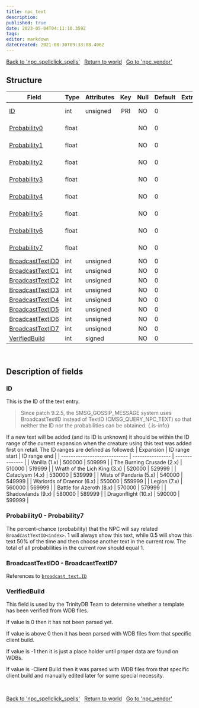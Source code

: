 ```yaml
---
title: npc_text
description: 
published: true
date: 2023-05-04T04:11:10.359Z
tags: 
editor: markdown
dateCreated: 2021-08-30T09:33:08.406Z
---
```


<a href="https://trinitycore.info/en/database/master/world/npc_spellclick_spells" class="mt-5 v-btn v-btn--depressed v-btn--flat v-btn--outlined theme--light v-size--default darkblue--text text--lighten-3"><span class="v-btn__content"><i aria-hidden="true" class="v-icon notranslate v-icon--left mdi mdi-arrow-left theme--light"></i><span>Back to 'npc_spellclick_spells'</span></span></a>&nbsp;&nbsp;&nbsp;<a href="https://trinitycore.info/en/database/master/world/home" class="mt-5 v-btn v-btn--depressed v-btn--flat v-btn--outlined theme--light v-size--default darkblue--text text--lighten-3"><span class="v-btn__content"><i aria-hidden="true" class="v-icon notranslate v-icon--left mdi mdi-home-outline theme--light"></i><span>Return to world</span></span></a>&nbsp;&nbsp;&nbsp;<a href="https://trinitycore.info/en/database/master/world/npc_vendor" class="mt-5 v-btn v-btn--depressed v-btn--flat v-btn--outlined theme--light v-size--default darkblue--text text--lighten-3"><span class="v-btn__content"><span>Go to 'npc_vendor'</span><i aria-hidden="true" class="v-icon notranslate v-icon--right mdi mdi-arrow-right theme--light"></i></span></a>

## Structure

| Field | Type | Attributes | Key | Null | Default | Extra | Comment | Source in sniff |
| --- | --- | --- | :---: | :---: | --- | --- | --- | --- |
| [ID](#id) | int | unsigned | PRI | NO | 0 |  |  | SMSG_QUERY_NPC_TEXT_RESPONSE (before 9.2.5) |
| [Probability0](#probability0) | float |  |  | NO | 0 |  |  | SMSG_QUERY_NPC_TEXT_RESPONSE (before 9.2.5) |
| [Probability1](#probability1) | float |  |  | NO | 0 |  |  | SMSG_QUERY_NPC_TEXT_RESPONSE (before 9.2.5) |
| [Probability2](#probability2) | float |  |  | NO | 0 |  |  | SMSG_QUERY_NPC_TEXT_RESPONSE (before 9.2.5) |
| [Probability3](#probability3) | float |  |  | NO | 0 |  |  | SMSG_QUERY_NPC_TEXT_RESPONSE (before 9.2.5) |
| [Probability4](#probability4) | float |  |  | NO | 0 |  |  | SMSG_QUERY_NPC_TEXT_RESPONSE (before 9.2.5) |
| [Probability5](#probability5) | float |  |  | NO | 0 |  |  | SMSG_QUERY_NPC_TEXT_RESPONSE (before 9.2.5) |
| [Probability6](#probability6) | float |  |  | NO | 0 |  |  | SMSG_QUERY_NPC_TEXT_RESPONSE (before 9.2.5) |
| [Probability7](#probability7) | float |  |  | NO | 0 |  |  | SMSG_QUERY_NPC_TEXT_RESPONSE (before 9.2.5) |
| [BroadcastTextID0](#broadcasttextid0) | int | unsigned |  | NO | 0 |  |  | fetched from hotfixes db (via wpp) |
| [BroadcastTextID1](#broadcasttextid1) | int | unsigned |  | NO | 0 |  |  | fetched from hotfixes db (via wpp) |
| [BroadcastTextID2](#broadcasttextid2) | int | unsigned |  | NO | 0 |  |  | fetched from hotfixes db (via wpp) |
| [BroadcastTextID3](#broadcasttextid3) | int | unsigned |  | NO | 0 |  |  | fetched from hotfixes db (via wpp) |
| [BroadcastTextID4](#broadcasttextid4) | int | unsigned |  | NO | 0 |  |  | fetched from hotfixes db (via wpp) |
| [BroadcastTextID5](#broadcasttextid5) | int | unsigned |  | NO | 0 |  |  | fetched from hotfixes db (via wpp) |
| [BroadcastTextID6](#broadcasttextid6) | int | unsigned |  | NO | 0 |  |  | fetched from hotfixes db (via wpp) |
| [BroadcastTextID7](#broadcasttextid7) | int | unsigned |  | NO | 0 |  |  | fetched from hotfixes db (via wpp) |
| [VerifiedBuild](#verifiedbuild) | int | signed |  | NO | 0 |  |  | generated |
&nbsp;
## Description of fields

### ID
This is the ID of the text entry.

> Since patch 9.2.5, the SMSG_GOSSIP_MESSAGE system uses BroadcastTextID instead of TextID (CMSG_QUERY_NPC_TEXT) so that neither the ID nor the probabilities can be obtained.
{.is-info}

If a new text will be added (and its ID is unknown) it should be within the ID range of the current expansion when the creature using this text was added first on retail.
The ID ranges are defined as followed:
|                    Expansion | ID range start   | ID range end   |
| ---------------------------- | ---------------- | -------------- |
| Vanilla (1.x)                |           500000 |         509999 |
| The Burning Crusade (2.x)    |           510000 |         519999 |
| Wrath of the Lich King (3.x) |           520000 |         529999 |
| Cataclysm (4.x)              |           530000 |         539999 |
| Mists of Pandaria (5.x)      |           540000 |         549999 |
| Warlords of Draenor (6.x)    |           550000 |         559999 |
| Legion (7.x)                 |           560000 |         569999 |
| Battle for Azeroth (8.x)     |           570000 |         579999 |
| Shadowlands (9.x)            |           580000 |         589999 |
| Dragonflight (10.x)          |           590000 |         599999 |
&nbsp;

### Probability0 - Probability7
The percent-chance (probability) that the NPC will say related `BroadcastTextID<index>`. 
1 will always show this text, while 0.5 will show this text 50% of the time and then choose another text in the current row. The total of all probabilities in the current row should equal 1.
&nbsp;

### BroadcastTextID0 - BroadcastTextID7
References to [`broadcast_text.ID`](/database/master/hotfixes/broadcast_text#ID)
&nbsp;

### VerifiedBuild
This field is used by the TrinityDB Team to determine whether a template has been verified from WDB files.

If value is 0 then it has not been parsed yet.

If value is above 0 then it has been parsed with WDB files from that specific client build.

If value is -1 then it is just a place holder until proper data are found on WDBs.

If value is -Client Build then it was parsed with WDB files from that specific client build and manually edited later for some special necessity.

&nbsp;

<a href="https://trinitycore.info/en/database/master/world/npc_spellclick_spells" class="mt-5 v-btn v-btn--depressed v-btn--flat v-btn--outlined theme--light v-size--default darkblue--text text--lighten-3"><span class="v-btn__content"><i aria-hidden="true" class="v-icon notranslate v-icon--left mdi mdi-arrow-left theme--light"></i><span>Back to 'npc_spellclick_spells'</span></span></a>&nbsp;&nbsp;&nbsp;<a href="https://trinitycore.info/en/database/master/world/home" class="mt-5 v-btn v-btn--depressed v-btn--flat v-btn--outlined theme--light v-size--default darkblue--text text--lighten-3"><span class="v-btn__content"><i aria-hidden="true" class="v-icon notranslate v-icon--left mdi mdi-home-outline theme--light"></i><span>Return to world</span></span></a>&nbsp;&nbsp;&nbsp;<a href="https://trinitycore.info/en/database/master/world/npc_vendor" class="mt-5 v-btn v-btn--depressed v-btn--flat v-btn--outlined theme--light v-size--default darkblue--text text--lighten-3"><span class="v-btn__content"><span>Go to 'npc_vendor'</span><i aria-hidden="true" class="v-icon notranslate v-icon--right mdi mdi-arrow-right theme--light"></i></span></a>

